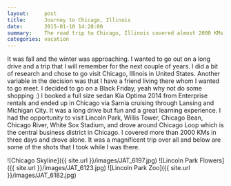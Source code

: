 ```yaml
---
layout:     post
title:      Journey to Chicago, Illinois
date:       2015-01-10 14:28:00
summary:    The road trip to Chicago, Illinois covered almost 2000 KMs in 3 days.
categories: vacation
---
```


It was fall and the winter was approaching. I wanted to go out on a long drive and a trip that I will remember for the
next couple of years. I did a bit of research and chose to go visit Chicago, Illinois in United States. Another variable
in the decision was that I have a friend living there whom I wanted to go meet. I decided to go on a Black Friday, yeah why not do
some shopping :) I booked a full size sedan Kia Optima 2014 from Enterprise rentals and ended up in Chicago via Sarnia
cruising through Lansing and Michigan City. It was a long drive but fun and a great learning experience. I had the 
opportunity to visit Lincoln Park, Willis Tower, Chicago Bean, Chicago River, White Sox Stadium, and drove around Chicago 
Loop which is the central business district in Chicago. I covered more than 2000 KMs in three days and drove alone. It 
was a magnificent trip over all and below are some of the shots that I took while I was there.

![Chicago Skyline]({{ site.url }}/images/JAT_6197.jpg)
![Lincoln Park Flowers]({{ site.url }}/images/JAT_6123.jpg)
![Lincoln Park Zoo]({{ site.url }}/images/JAT_6182.jpg)